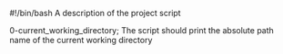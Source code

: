 #!/bin/bash
A description of the project script

0-current_working_directory; The script should print the absolute path name of the current working directory

